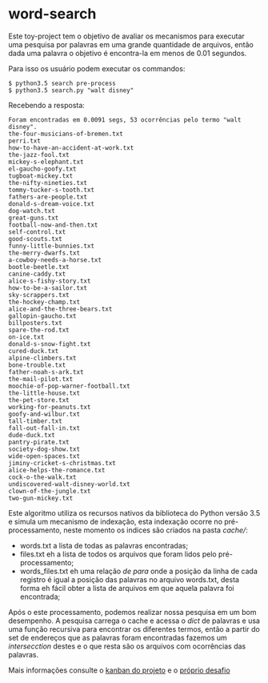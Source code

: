 # word-search

Este toy-project tem o objetivo de avaliar os mecanismos para executar uma pesquisa por palavras em uma grande quantidade de arquivos, então dada uma palavra o objetivo é encontra-la em menos de 0.01 segundos.

Para isso os usuário podem executar os commandos:

```
$ python3.5 search pre-process
$ python3.5 search.py "walt disney"

```

Recebendo a resposta:

```
Foram encontradas em 0.0091 segs, 53 ocorrências pelo termo "walt disney".
the-four-musicians-of-bremen.txt
perri.txt
how-to-have-an-accident-at-work.txt
the-jazz-fool.txt
mickey-s-elephant.txt
el-gaucho-goofy.txt
tugboat-mickey.txt
the-nifty-nineties.txt
tommy-tucker-s-tooth.txt
fathers-are-people.txt
donald-s-dream-voice.txt
dog-watch.txt
great-guns.txt
football-now-and-then.txt
self-control.txt
good-scouts.txt
funny-little-bunnies.txt
the-merry-dwarfs.txt
a-cowboy-needs-a-horse.txt
bootle-beetle.txt
canine-caddy.txt
alice-s-fishy-story.txt
how-to-be-a-sailor.txt
sky-scrappers.txt
the-hockey-champ.txt
alice-and-the-three-bears.txt
gallopin-gaucho.txt
billposters.txt
spare-the-rod.txt
on-ice.txt
donald-s-snow-fight.txt
cured-duck.txt
alpine-climbers.txt
bone-trouble.txt
father-noah-s-ark.txt
the-mail-pilot.txt
moochie-of-pop-warner-football.txt
the-little-house.txt
the-pet-store.txt
working-for-peanuts.txt
goofy-and-wilbur.txt
tall-timber.txt
fall-out-fall-in.txt
dude-duck.txt
pantry-pirate.txt
society-dog-show.txt
wide-open-spaces.txt
jiminy-cricket-s-christmas.txt
alice-helps-the-romance.txt
cock-o-the-walk.txt
undiscovered-walt-disney-world.txt
clown-of-the-jungle.txt
two-gun-mickey.txt

```

Este algoritmo utiliza os recursos nativos da biblioteca do Python versão 3.5 e simula um mecanismo de indexação, esta indexação ocorre no pré-processamento, neste momento os indices são criados na pasta _cache/_: 
 - words.txt a lista de todas as palavras encontradas;
 - files.txt eh a lista de todos os arquivos que foram lidos pelo pré-processamento;
 - words\_files.txt eh uma relação _de para_ onde a posição da linha de cada registro é igual a posição das palavras no arquivo words.txt, desta forma eh fácil obter a lista de arquivos em que aquela palavra foi encontrada;

Após o este processamento, podemos realizar nossa pesquisa em um bom desempenho. A pesquisa carrega o cache e acessa o _dict_ de palavras e usa uma função recursiva para encontrar os diferentes termos, então a partir do set de endereços que as palavras foram encontradas fazemos um _intersecction_ destes e o que resta são os arquivos com ocorrências das palavras.

Mais informações consulte o [kanban do projeto](https://trello.com/b/WpJg5TnO/word-search) e o [próprio desafio](https://gist.github.com/Bgouveia/f4ee3ffdae96255f79f1da57e45cc559)